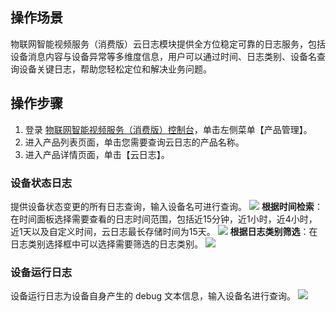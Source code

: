

## 操作场景
物联网智能视频服务（消费版）云日志模块提供全方位稳定可靠的日志服务，包括设备消息内容与设备异常等多维度信息，用户可以通过时间、日志类别、设备名查询设备关键日志，帮助您轻松定位和解决业务问题。

## 操作步骤
1. 登录 [物联网智能视频服务（消费版）控制台](https://console.cloud.tencent.com/iot-video)，单击左侧菜单【产品管理】。
2. 进入产品列表页面，单击您需要查询云日志的产品名称。
3. 进入产品详情页面，单击【云日志】。

### 设备状态日志
提供设备状态变更的所有日志查询，输入设备名可进行查询。
![](https://main.qcloudimg.com/raw/4b480723b99727bd963149204b32ab23.jpg)
**根据时间检索**：在时间面板选择需要查看的日志时间范围，包括近15分钟，近1小时，近4小时，近1天以及自定义时间，云日志最长存储时间为15天。
![](https://main.qcloudimg.com/raw/1bd3e0c0007b3a31f23ae17cf73692f6.jpg)
**根据日志类别筛选**：在日志类别选择框中可以选择需要筛选的日志类别。
![](https://main.qcloudimg.com/raw/16703ef5a2cadfca4d86ba6a54943df9.jpg)


### 设备运行日志
设备运行日志为设备自身产生的 debug 文本信息，输入设备名进行查询。
![](https://main.qcloudimg.com/raw/6a630600e3b95b021b56755eb0194b57.jpg)





